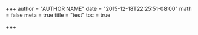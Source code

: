 +++
author = "AUTHOR NAME"
date = "2015-12-18T22:25:51-08:00"
math = false
meta = true
title = "test"
toc = true

+++

<!--more-->
